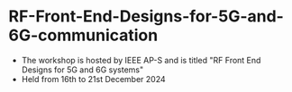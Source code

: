 # RF-Front-End-Designs-for-5G-and-6G-communication
- The workshop is hosted by IEEE AP-S and is titled "RF Front End Designs for 5G and 6G systems"
- Held from 16th to 21st December 2024
